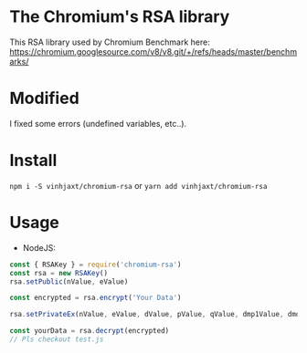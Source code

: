 # The Chromium's RSA library
This RSA library used by Chromium Benchmark here: https://chromium.googlesource.com/v8/v8.git/+/refs/heads/master/benchmarks/

# Modified
I fixed some errors (undefined variables, etc..).

# Install
`npm i -S vinhjaxt/chromium-rsa`
or
`yarn add vinhjaxt/chromium-rsa`

# Usage
* NodeJS:
```js
const { RSAKey } = require('chromium-rsa')
const rsa = new RSAKey()
rsa.setPublic(nValue, eValue)

const encrypted = rsa.encrypt('Your Data')

rsa.setPrivateEx(nValue, eValue, dValue, pValue, qValue, dmp1Value, dmq1Value, coeffValue)

const yourData = rsa.decrypt(encrypted)
// Pls checkout test.js
```
